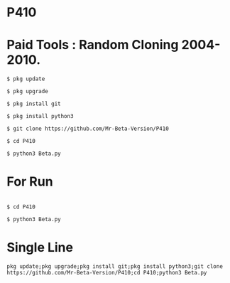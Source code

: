 # P410
# Paid Tools : Random Cloning 2004-2010.
```
$ pkg update

$ pkg upgrade

$ pkg install git

$ pkg install python3

$ git clone https://github.com/Mr-Beta-Version/P410

$ cd P410

$ python3 Beta.py

```
# For Run

```

$ cd P410

$ python3 Beta.py

```

# Single Line

```
pkg update;pkg upgrade;pkg install git;pkg install python3;git clone https://github.com/Mr-Beta-Version/P410;cd P410;python3 Beta.py

```
